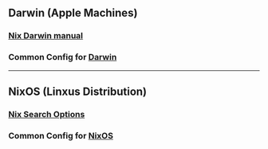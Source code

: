 
## Darwin (Apple Machines)
### [Nix Darwin manual](https://daiderd.com/nix-darwin/manual/index.html)
### Common Config for  [Darwin](./common_darwin.nix)
---
## NixOS (Linxus Distribution)
### [Nix Search Options](https://search.nixos.org/options?)
### Common Config for [NixOS](./common.nix)

